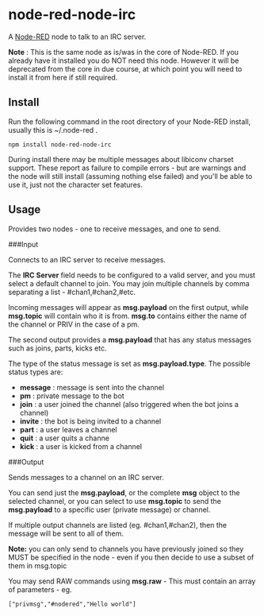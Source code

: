 node-red-node-irc
=================

A <a href="http://nodered.org" target="_new">Node-RED</a> node to talk to an IRC server.

**Note** : This is the same node as is/was in the core of Node-RED. If you already
have it installed you do NOT need this node. However it will be deprecated from
the core in due course, at which point you will need to install it from here if
still required.

Install
-------

Run the following command in the root directory of your Node-RED install, usually
this is ~/.node-red .

    npm install node-red-node-irc

During install there may be multiple messages about libiconv charset support.
These report as failure to compile errors - but are warnings and the node will
still install (assuming nothing else failed) and you'll be able to use it, just
not the character set features.


Usage
-----

Provides two nodes - one to receive messages, and one to send.

###Input

Connects to an IRC server to receive messages.</p>

The **IRC Server** field needs to be configured to a valid server, and
you must select a default channel to join. You may join multiple channels by
comma separating a list - #chan1,#chan2,#etc.

Incoming messages will appear as **msg.payload** on the first output, while
**msg.topic** will contain who it is from. **msg.to** contains either the name of the channel or PRIV in the case of a pm.

The second output provides a **msg.payload** that has any status messages such as joins, parts, kicks etc.

The type of the status message is set as **msg.payload.type**. The possible status types are:

  - **message** : message is sent into the channel
  - **pm** : private message to the bot
  - **join** : a user joined the channel (also triggered when the bot joins a channel)
  - **invite** : the bot is being invited to a channel
  - **part** : a user leaves a channel
  - **quit** : a user quits a channe
  - **kick** : a user is kicked from a channel


###Output

Sends messages to a channel on an IRC server.

You can send just the **msg.payload**, or the complete **msg** object to the
selected channel, or you can select to use **msg.topic** to send the
**msg.payload** to a specific user (private message) or channel.

If multiple output channels are listed (eg. #chan1,#chan2), then the message
will be sent to all of them.

**Note:** you can only send to channels you have previously joined so they
MUST be specified in the node - even if you then decide to use a subset of them in msg.topic

You may send RAW commands using **msg.raw** - This must contain an array of
parameters - eg.

    ["privmsg","#nodered","Hello world"]
